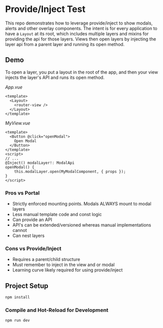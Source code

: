 # Provide/Inject Test
This repo demonstrates how to leverage provide/inject to show modals, alerts and other overlay components. The intent is for every application to have a `Layout` at its root, which includes multiple layers and mixins for providing the api for those layers. Views then open layers by injecting the layer api from a parent layer and running its open method.

## Demo
To open a layer, you put a layout in the root of the app, and then your view injects the layer's API and runs its open method.

_App.vue_
```vue
<template>
  <Layout>
    <router-view />
  </Layout>
</template>
```

_MyView.vue_
```vue
<template>
  <Button @click="openModal">
    Open Modal
  </Button>
</template>
<script>
// ...
@Inject() modalLayer!: ModalApi
openModal() {
    this.modalLayer.open(MyModalComponent, { props });
}
</script>
```

### Pros vs Portal
* Strictly enforced mounting points. Modals ALWAYS mount to modal layers
* Less manual template code and const logic
* Can provide an API
* API's can be extended/versioned whereas manual implementations cannot
* Can nest layers

### Cons vs Provide/Inject
* Requires a parent/child structure
* Must remember to inject in the view and or modal
* Learning curve likely required for using provide/inject

## Project Setup

```sh
npm install
```

### Compile and Hot-Reload for Development

```sh
npm run dev
```